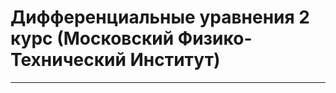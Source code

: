 # Дифференциальные уравнения 2 курс (Московский Физико-Технический Институт)
-------------------------------

